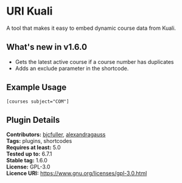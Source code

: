 # URI Kuali

A tool that makes it easy to embed dynamic course data from Kuali.

## What's new in v1.6.0

- Gets the latest active course if a course number has duplicates 
- Adds an exclude parameter in the shortcode.


## Example Usage

``[courses subject="COM"]``

## Plugin Details

__Contributors:__ [bjcfuller](https://github.com/bjcfuller), [alexandragauss](https://github.com/alexandragauss)  
__Tags:__ plugins, shortcodes  
__Requires at least:__ 5.0  
__Tested up to:__ 6.7.1  
__Stable tag:__ 1.6.0  
__License:__ GPL-3.0  
__Licence URI:__ https://www.gnu.org/licenses/gpl-3.0.html
